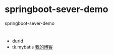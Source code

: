 # springboot-sever-demo
springboot-sever-demo
# 
##
* durid
* tk.mybatis
[我的博客](http://blog.csdn.net/guodongxiaren)
